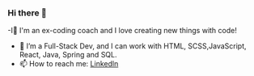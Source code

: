 ### Hi there 👋
-I👯 I'm an ex-coding coach and I love creating new things with code!
- 🌱 I’m a Full-Stack Dev, and I can work with HTML, SCSS,JavaScript, React, Java, Spring and  SQL.
- 📫 How to reach me: [Linkedln](https://www.linkedin.com/in/jyoti-j-57758b35/)

